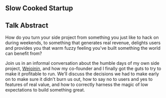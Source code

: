 Slow Cooked Startup
-------------------

## Talk Abstract

How do you turn your side project from something you just like to hack on during weekends, to something that generates real revenue, delights users and provides you that warm fuzzy feeling you've built something the world can benefit from?

Join us in an informal conversation about the humble days of my own side project, [Wejoinin](http://www.wejoinin.com), and how my co-founder and I finally got the guts to try to make it profitable to run. We'll discuss the decisions we had to make early on to make sure it didn't burn us out, how to say no to users and yes to features of real value, and how to correctly harness the magic of low expectations to build something great.

